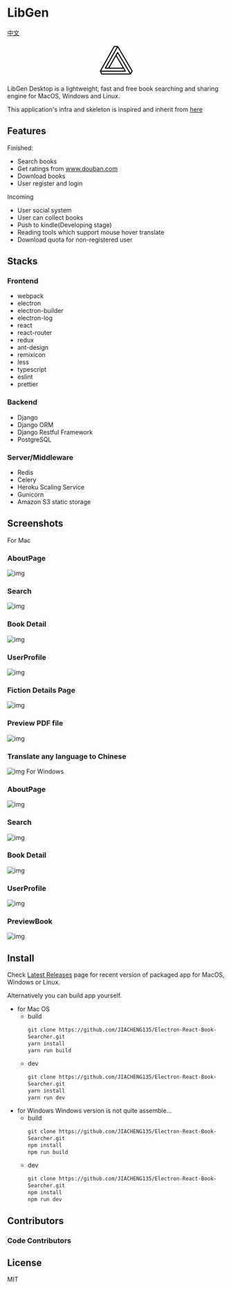 # LibGen
<span><a href="https://github.com/JIACHENG135/Electron-React-Book-Searcher/blob/master/README.zh-cn.md">中文</a></span>
<div align="center">
  
  <img width='80px;' height="80px;" src='https://github.com/JIACHENG135/Electron-React-Book-Searcher/blob/master/assets/app-icon/app-icon%40128.png'>
  
</div>

LibGen Desktop is a lightweight, fast and free book searching and sharing engine for MacOS, Windows and Linux.

This application's infra and skeleton is inspired and inherit from <a href="https://github.com/lanten/electron-antd"> here </a>

## Features

Finished:

- Search books
- Get ratings from www.douban.com
- Download books
- User register and login

Incoming
- User social system
- User can collect books
- Push to kindle(Developing stage)
- Reading tools which support mouse hover translate
- Download quota for non-registered user

## Stacks
### Frontend
- webpack
- electron
- electron-builder
- electron-log
- react
- react-router
- redux
- ant-design
- remixicon
- less
- typescript
- eslint
- prettier
### Backend
- Django
- Django ORM
- Django Restful Framework
- PostgreSQL
### Server/Middleware
- Redis
- Celery
- Heroku Scaling Service
- Gunicorn
- Amazon S3 static storage

## Screenshots
For Mac
### AboutPage
![img](https://github.com/JIACHENG135/Electron-React-Book-Searcher/blob/master/assets/demo-jpg/Mac%20-%20About.png)
### Search
![img](https://github.com/JIACHENG135/Electron-React-Book-Searcher/blob/master/assets/demo-jpg/Mac%20-%20Search.png)
### Book Detail
![img](https://github.com/JIACHENG135/Electron-React-Book-Searcher/blob/master/assets/demo-jpg/Mac%20-%20Detail.png)
### UserProfile
![img](https://github.com/JIACHENG135/Electron-React-Book-Searcher/blob/master/assets/demo-jpg/Mac%20-%20UserProfile.png)
### Fiction Details Page
![img](https://github.com/JIACHENG135/Electron-React-Book-Searcher/blob/master/assets/demo-jpg/Mac%20-%20Fiction%20Detail.png)
### Preview PDF file
![img](https://github.com/JIACHENG135/Electron-React-Book-Searcher/blob/master/assets/demo-jpg/Mac%20-%20Preview%20PDF.png)
### Translate any language to Chinese
![img](https://github.com/JIACHENG135/Electron-React-Book-Searcher/blob/master/assets/demo-jpg/Mac%20-%20Translate.png)
For Windows
### AboutPage
![img](https://github.com/JIACHENG135/Electron-React-Book-Searcher/blob/master/assets/demo-jpg/2020-06-01%20-%20About.jpg)
### Search
![img](https://github.com/JIACHENG135/Electron-React-Book-Searcher/blob/master/assets/demo-jpg/2020-06-01%20-%20Search%20.jpg)
### Book Detail
![img](https://github.com/JIACHENG135/Electron-React-Book-Searcher/blob/master/assets/demo-jpg/2020-06-01%20-%20Detail.jpg)
### UserProfile
![img](https://github.com/JIACHENG135/Electron-React-Book-Searcher/blob/master/assets/demo-jpg/2020-06-01%20-%20UserProfile.jpg)
### PreviewBook
![img](https://github.com/JIACHENG135/Electron-React-Book-Searcher/blob/master/assets/demo-jpg/2020-06-01%20Preview.jpg)




## Install

Check [Latest Releases](https://github.com/JIACHENG135/Electron-Vue-Book-Searcher/releases/tag/LibGen.0.0.1) page for recent version of packaged app for MacOS, Windows or Linux.

Alternatively you can build app yourself.

- for Mac OS
  - build
    ```
    git clone https://github.com/JIACHENG135/Electron-React-Book-Searcher.git
    yarn install
    yarn run build
    ```
  - dev
    ```
    git clone https://github.com/JIACHENG135/Electron-React-Book-Searcher.git
    yarn install
    yarn run dev
    ```
- for Windows Windows version is not quite assemble...
  - build
    ```
    git clone https://github.com/JIACHENG135/Electron-React-Book-Searcher.git
    npm install
    npm run build
    ```
  - dev
    ```
    git clone https://github.com/JIACHENG135/Electron-React-Book-Searcher.git
    npm install
    npm run dev
    ```

## Contributors

### Code Contributors

## License

MIT
